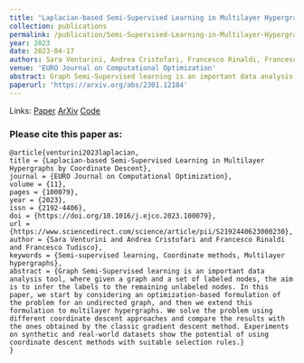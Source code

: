 ```yaml
---
title: "Laplacian-based Semi-Supervised Learning in Multilayer Hypergraphs by Coordinate Descent"
collection: publications
permalink: /publication/Semi-Supervised-Learning-in-Multilayer-Hypergraphs-by-Coordinate-Descent
year: 2023
date: 2023-04-17
authors: Sara Venturini, Andrea Cristofari, Francesco Rinaldi, Francesco Tudisco
venue: 'EURO Journal on Computational Optimization'
abstract: Graph Semi-Supervised learning is an important data analysis tool, where given a graph and a set of labeled nodes, the aim is to infer the labels to the remaining unlabeled nodes. In this paper, we start by considering an optimization-based formulation of the problem for an undirected graph, and then we extend this formulation to multilayer hypergraphs. We solve the problem using different coordinate descent approaches and compare the results with the ones obtained by the classic gradient descent method. Experiments on synthetic and real-world datasets show the potential of using coordinate descent methods with suitable selection rules.
paperurl: 'https://arxiv.org/abs/2301.12184'
---
```


Links: [Paper](https://www.sciencedirect.com/science/article/pii/S2192440623000230?via%3Dihub) [ArXiv](https://arxiv.org/abs/2301.12184) [Code](https://github.com/saraventurini/Semi-Supervised-Learning-in-Multilayer-Hypergraphs-by-Coordinate-Descent)

<h3>Please cite this paper as:</h3>

```
@article{venturini2023laplacian,
title = {Laplacian-based Semi-Supervised Learning in Multilayer Hypergraphs by Coordinate Descent},
journal = {EURO Journal on Computational Optimization},
volume = {11},
pages = {100079},
year = {2023},
issn = {2192-4406},
doi = {https://doi.org/10.1016/j.ejco.2023.100079},
url = {https://www.sciencedirect.com/science/article/pii/S2192440623000230},
author = {Sara Venturini and Andrea Cristofari and Francesco Rinaldi and Francesco Tudisco},
keywords = {Semi-supervised learning, Coordinate methods, Multilayer hypergraphs},
abstract = {Graph Semi-Supervised learning is an important data analysis tool, where given a graph and a set of labeled nodes, the aim is to infer the labels to the remaining unlabeled nodes. In this paper, we start by considering an optimization-based formulation of the problem for an undirected graph, and then we extend this formulation to multilayer hypergraphs. We solve the problem using different coordinate descent approaches and compare the results with the ones obtained by the classic gradient descent method. Experiments on synthetic and real-world datasets show the potential of using coordinate descent methods with suitable selection rules.}
}
```

